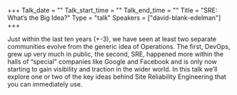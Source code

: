 +++
Talk_date = ""
Talk_start_time = ""
Talk_end_time = ""
Title = "SRE: What’s the Big Idea?"
Type = "talk"
Speakers = ["david-blank-edelman"]
+++

Just within the last ten years (+-3), we have seen at least two separate communities evolve from the generic idea of Operations. The first, DevOps, grew up very much in public, the second, SRE, happened more within the halls of “special” companies like Google and Facebook and is only now starting to gain visibility and traction in the wider world. In this talk we’ll explore one or two of the key ideas behind Site Reliability Engineering that you can immediately use.
